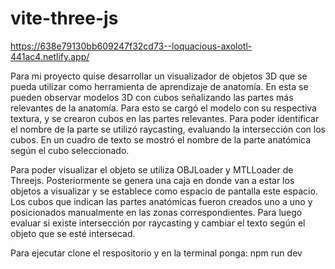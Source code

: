 # vite-three-js

https://638e79130bb609247f32cd73--loquacious-axolotl-441ac4.netlify.app/

Para mi proyecto quise desarrollar un visualizador de objetos 3D que se pueda utilizar como herramienta de aprendizaje de anatomía. En esta se pueden observar modelos 3D con cubos señalizando las partes más relevantes de la anatomía. Para esto se cargó el modelo con su respectiva textura, y se crearon cubos en las partes relevantes. Para poder identificar el nombre de la parte se utilizó raycasting, evaluando la intersección con los cubos. En un cuadro de texto se mostró el nombre de la parte anatómica según el cubo seleccionado. 

Para poder visualizar el objeto se utiliza OBJLoader y MTLLoader de Threejs.
Posteriormente se genera una caja en donde van a estar los objetos a visualizar y se establece como espacio de pantalla este espacio. 
Los cubos que indican las partes anatómicas fueron creados uno a uno y posicionados manualmente en las zonas correspondientes. 
Para luego evaluar si existe intersección por raycasting y cambiar el texto según el objeto que se esté intersecad.

Para ejecutar clone el respositorio y en la terminal ponga: npm run dev
